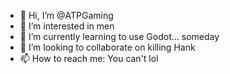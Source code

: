 - 👋 Hi, I’m @ATPGaming
- 👀 I’m interested in men
- 🌱 I’m currently learning to use Godot... someday
- 💞️ I’m looking to collaborate on killing Hank
- 📫 How to reach me: You can't lol
